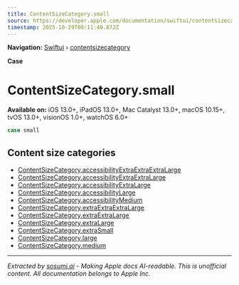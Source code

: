 ```yaml
---
title: ContentSizeCategory.small
source: https://developer.apple.com/documentation/swiftui/contentsizecategory/small
timestamp: 2025-10-29T00:11:40.872Z
---
```


**Navigation:** [Swiftui](/documentation/swiftui) › [contentsizecategory](/documentation/swiftui/contentsizecategory)

**Case**

# ContentSizeCategory.small

**Available on:** iOS 13.0+, iPadOS 13.0+, Mac Catalyst 13.0+, macOS 10.15+, tvOS 13.0+, visionOS 1.0+, watchOS 6.0+

```swift
case small
```

## Content size categories

- [ContentSizeCategory.accessibilityExtraExtraExtraLarge](/documentation/swiftui/contentsizecategory/accessibilityextraextraextralarge)
- [ContentSizeCategory.accessibilityExtraExtraLarge](/documentation/swiftui/contentsizecategory/accessibilityextraextralarge)
- [ContentSizeCategory.accessibilityExtraLarge](/documentation/swiftui/contentsizecategory/accessibilityextralarge)
- [ContentSizeCategory.accessibilityLarge](/documentation/swiftui/contentsizecategory/accessibilitylarge)
- [ContentSizeCategory.accessibilityMedium](/documentation/swiftui/contentsizecategory/accessibilitymedium)
- [ContentSizeCategory.extraExtraExtraLarge](/documentation/swiftui/contentsizecategory/extraextraextralarge)
- [ContentSizeCategory.extraExtraLarge](/documentation/swiftui/contentsizecategory/extraextralarge)
- [ContentSizeCategory.extraLarge](/documentation/swiftui/contentsizecategory/extralarge)
- [ContentSizeCategory.extraSmall](/documentation/swiftui/contentsizecategory/extrasmall)
- [ContentSizeCategory.large](/documentation/swiftui/contentsizecategory/large)
- [ContentSizeCategory.medium](/documentation/swiftui/contentsizecategory/medium)

---

*Extracted by [sosumi.ai](https://sosumi.ai) - Making Apple docs AI-readable.*
*This is unofficial content. All documentation belongs to Apple Inc.*
